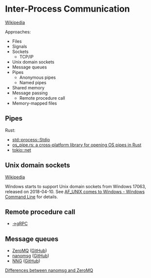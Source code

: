 # Inter-Process Communication
[Wikipedia](https://en.wikipedia.org/wiki/Inter-process_communication)

Approaches:
- Files
- Signals
- Sockets
  - TCP/IP
- Unix domain sockets
- Message queues
- Pipes
  - Anonymous pipes
  - Named pipes
- Shared memory
- Message passing
  - Remote procedure call
- Memory-mapped files

## Pipes
Rust:
- [std::process::Stdio](https://doc.rust-lang.org/std/process/struct.Stdio.html)
- [os_pipe.rs: a cross-platform library for opening OS pipes in Rust](https://github.com/oconnor663/os_pipe.rs)
- [tokio::net](https://docs.rs/tokio/latest/tokio/net/index.html)

## Unix domain sockets
[Wikipedia](https://en.wikipedia.org/wiki/Unix_domain_socket)

Windows starts to support Unix domain sockets from Windows 17063, released on 2018-04-10. See [AF_UNIX comes to Windows - Windows Command Line](https://devblogs.microsoft.com/commandline/af_unix-comes-to-windows/) for details.

## Remote procedure call
- [→gRPC](https://github.com/Chaoses-Ib/Networks/blob/main/Application/HTTP/gRPC.md)

## Message queues
- [ZeroMQ](https://zeromq.org/) ([GitHub](https://github.com/zeromq/libzmq))
- [nanomsg](https://nanomsg.org/) ([GitHub](https://github.com/nanomsg/nanomsg))
- [NNG](https://nng.nanomsg.org/) ([GitHub](https://github.com/nanomsg/nng))

[Differences between nanomsg and ZeroMQ](https://nanomsg.org/documentation-zeromq.html)
